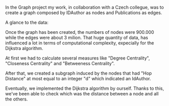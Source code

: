 In the Graph project my work, in collaboration with a Czech collegue, was to create a graph composed by IDAuthor as nodes and Publications as edges. 

A glance to the data:

Once the graph has been created, the numbers of nodes were 900.000 while the edges were about 3 milion. That huge quantity of data, has influenced a lot in terms of computational complexity, expecially for the Dijkstra algorithm.




At first we had to calculate several measures like "Degree Centrality", "Closeness Centrality" and "Betweeness Centrality".


After that, we created a subgraph induced by the nodes that had "Hop Distance" at most equal to an integer "d" which indicated an IdAuthor.


Eventually, we implemented the Dijkstra algorithm by ourself. Thanks to this, we've been able to check which was the distance between a node and all the others.
